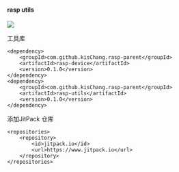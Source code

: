 #### rasp utils

[![](https://jitpack.io/v/kisChang/rasp-parent.svg)](https://jitpack.io/#kisChang/rasp-parent)

工具库
```
<dependency>
    <groupId>com.github.kisChang.rasp-parent</groupId>
    <artifactId>rasp-device</artifactId>
    <version>0.1.0</version>
</dependency>
<dependency>
    <groupId>com.github.kisChang.rasp-parent</groupId>
    <artifactId>rasp-utils</artifactId>
    <version>0.1.0</version>
</dependency>
```

添加JitPack 仓库
```
<repositories>
    <repository>
        <id>jitpack.io</id>
        <url>https://www.jitpack.io</url>
    </repository>
</repositories>
```